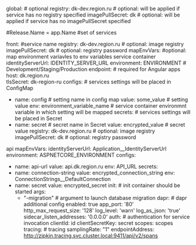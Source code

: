 global: # optional
  registry: dk-dev.region.ru # optional: will be applied if service has no registry specified
  imagePullSecret: dk # optional: will be applied if service has no imagePullSecret specified

#Release.Name = app.Name
#set of services

front: #service name
  registry: dk-dev.region.ru # optional: image registry
  imagePullSecret: dk # optional: registry password
  mapEnvVars: #optional: map environment variavles to env variables service container
    identityServerUrl: IDENTITY_SERVER_URL 
    environment: ENVIRONMENT # Development/Staging/Production
  endpoint: # required for Angular apps
    host: dk.region.ru  
    tlsSecret: dk-region-ru 
  configs: # services settings will be placed in ConfigMap
  - name: config # setting name in config map
    value: some_value # setting value
    env: environment_variable_name # service container environmnt variable in which setting will be mapped
  secrets: # services settings will be placed in Secret
  - name: secret # secret name in Secret
    value: encrypted_value # secret value
  registry: dk-dev.region.ru # optional: image registry
  imagePullSecret: dk # optional: registry password

api
  mapEnvVars:
    identityServerUrl: Application__IdentityServerUrl
    environment: ASPNETCORE_ENVIRONMENT
  configs:
  - name: api-url
    value: api.dk.region.ru
    env: API_URL
  secrets:
  - name: connection-string
    value: encrypted_connection_string
    env: ConnectionStrings__DefaultConnection
  - name: secret
    value: encrypted_secret
  init: # init container should be started
    args: 
    - "-migration" # argument to launch database migration
  dapr: # dapr additional config
    enabled: true
    app_port: '80'
    http_max_request_size: '128'
    log_level: 'warn'
    log_as_json: 'true'
    sidecar_listen_addresses: '0.0.0.0'
    auth: # authentication for service invocation
      clientId: id
      clientSecretKey: secret
      scopes: scopes
    tracing: # tracing
      samplingRate: "1"
      endpointAddress: http://zipkin.tracing.svc.cluster.local:9411/api/v2/spans

  